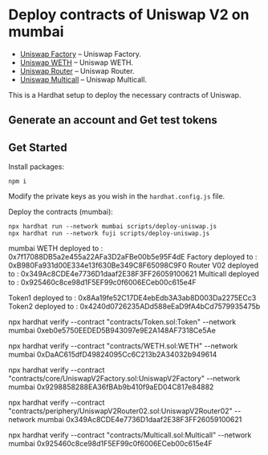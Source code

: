 # Deploy contracts of Uniswap V2 on mumbai
- [Uniswap Factory](https://mumbai.polygonscan.com/address/0xB980Fa931d00E334e13f630Be349C8F65098C9F0) – Uniswap Factory.
- [Uniswap WETH](https://mumbai.polygonscan.com/address/0x7f17088DB5a2e455a22AFa3D2aFBe00b5e95F4dE) – Uniswap WETH.
- [Uniswap Router](https://mumbai.polygonscan.com/address/0x349Ac8CDE4e7736D1daaf2E38F3FF26059100621) – Uniswap Router.
- [Uniswap Multicall](https://mumbai.polygonscan.com/address/0x925460c8ce98d1F5EF99c0f6006ECeb00c615e4F) – Uniswap Multicall.


This is a Hardhat setup to deploy the necessary contracts of Uniswap.
## Generate an account and Get test tokens

## Get Started

Install packages:
```
npm i
```

Modify the private keys as you wish in the `hardhat.config.js` file.

Deploy the contracts (mumbai):
```
npx hardhat run --network mumbai scripts/deploy-uniswap.js
npx hardhat run --network fuji scripts/deploy-uniswap.js
```

mumbai
WETH deployed to : 0x7f17088DB5a2e455a22AFa3D2aFBe00b5e95F4dE
Factory deployed to : 0xB980Fa931d00E334e13f630Be349C8F65098C9F0
Router V02 deployed to :  0x349Ac8CDE4e7736D1daaf2E38F3FF26059100621
Multicall deployed to : 0x925460c8ce98d1F5EF99c0f6006ECeb00c615e4F

Token1 deployed to : 0x8Aa19fe52C17DE4ebEdb3A3ab8D003Da2275ECc3
Token2 deployed to : 0x4240d0726235ADd588eEaD9fA4bCd7579935475b


npx hardhat verify --contract "contracts/Token.sol:Token" --network mumbai 0xeb0e5750EEDED5B943097e9E2A148AF7318Ce5Ae

npx hardhat verify --contract "contracts/WETH.sol:WETH" --network mumbai 0xDaAC615dfD49824095Cc6C213b2A34032b949614

npx hardhat verify --contract "contracts/core/UniswapV2Factory.sol:UniswapV2Factory" --network mumbai 0x9298858288EA36fBAb9b410f9aED04C817e84882

npx hardhat verify --contract "contracts/periphery/UniswapV2Router02.sol:UniswapV2Router02" --network mumbai 0x349Ac8CDE4e7736D1daaf2E38F3FF26059100621

npx hardhat verify --contract "contracts/Multicall.sol:Multicall" --network mumbai 0x925460c8ce98d1F5EF99c0f6006ECeb00c615e4F
